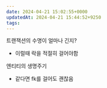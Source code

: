 ```yaml
---
date: 2024-04-21 15:02:55+0000
updatedAt: 2024-04-21 15:44:52+9250
tags: 
---
```

트랜잭션의 수명이 얼마나 긴지?
- 이럴때 락을 적절히 걸어야함

엔티티의 생명주기
- 같다면 fk를 걸어도 괜찮음